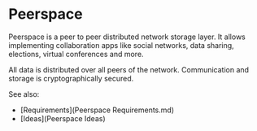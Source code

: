 # Peerspace
Peerspace is a peer to peer distributed network storage layer. It allows implementing collaboration apps like social networks, data sharing, elections, virtual conferences and more.

All data is distributed over all peers of the network. Communication and storage is cryptographically secured.

See also:

* [Requirements](Peerspace Requirements.md)
* [Ideas](Peerspace Ideas)
